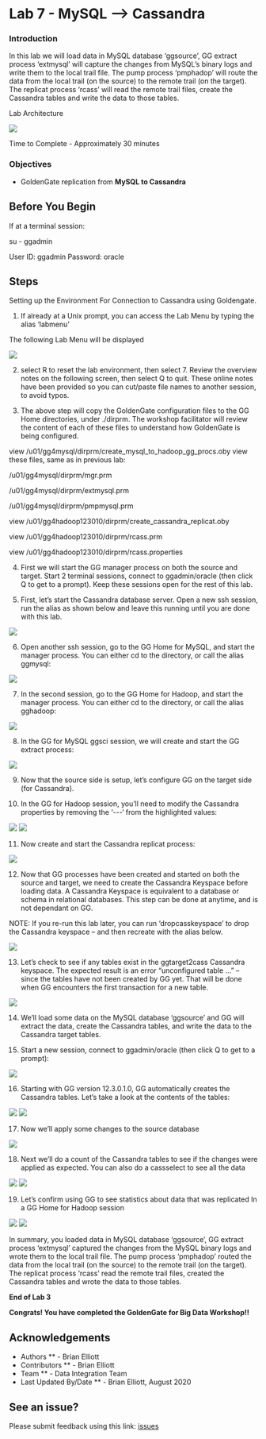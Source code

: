 # Lab 7 -  MySQL --> Cassandra

### Introduction
In this lab we will load data in MySQL database ‘ggsource’, GG extract process ‘extmysql’ will capture the changes from MySQL’s binary logs and write them to the local trail file. The pump process ‘pmphadop’ will route the data from the local trail (on the source) to the remote trail (on the target). The replicat
process ‘rcass’ will read the remote trail files, create the Cassandra tables and write the data to those tables.

Lab Architecture

![](./images/image701_1.png)

Time to Complete -
Approximately 30 minutes

### Objectives
- GoldenGate replication from **MySQL to Cassandra**

## Before You Begin

If at a terminal session:

su - ggadmin

User ID: ggadmin
Password:  oracle

## Steps

 Setting up the Environment For Connection to Cassandra using Goldengate.
    
1. If already at a Unix prompt, you can access the Lab Menu by typing the alias ‘labmenu’

The following Lab Menu will be displayed

![](./images/lab7menu.png)

2. select R to reset the lab environment, then select 7.
Review the overview notes on the following screen, then select Q to quit. These online notes have been provided so you can cut/paste file names to another session, to avoid typos.

4. The above step will copy the GoldenGate configuration files to the GG Home directories, under ./dirprm. The workshop facilitator will review the content of each of these files to understand how GoldenGate is being configured.

view /u01/gg4mysql/dirprm/create_mysql_to_hadoop_gg_procs.oby
view these files, same as in previous lab:

/u01/gg4mysql/dirprm/mgr.prm

/u01/gg4mysql/dirprm/extmysql.prm

/u01/gg4mysql/dirprm/pmpmysql.prm

view /u01/gg4hadoop123010/dirprm/create_cassandra_replicat.oby

view /u01/gg4hadoop123010/dirprm/rcass.prm

view /u01/gg4hadoop123010/dirprm/rcass.properties

4. First we will start the GG manager process on both the source and target. Start 2 terminal sessions, connect to ggadmin/oracle (then click Q to get to a prompt). Keep these sessions open for the rest of this lab.

5. First, let’s start the Cassandra database server. Open a new ssh session, run the alias as shown below and leave this running until you are done with this lab.

![](./images/f2.png)

6. Open another ssh session, go to the GG Home for MySQL, and start the manager process. You can either cd to the directory, or call the alias ggmysql:

![](./images/f3.png)

7. In the second session, go to the GG Home for Hadoop, and start the manager process. You can either cd to the directory, or call the alias gghadoop:

![](./images/f4.png)

8. In the GG for MySQL ggsci session, we will create and start the GG extract process:

![](./images/f5.png)

9. Now that the source side is setup, let’s configure GG on the target side (for Cassandra).

10. In the GG for Hadoop session, you’ll need to modify the Cassandra properties by removing the ‘---‘ from the highlighted values:

![](./images/f6.png)
![](./images/f7.png)

11. Now create and start the Cassandra replicat process:

![](./images/f8.png)

12. Now that GG processes have been created and started on both the source and target, we need to create the Cassandra Keyspace before loading data. A Cassandra Keyspace is equivalent to a database or schema in relational databases. This step can be done at anytime, and is not dependant on GG.

NOTE: If you re-run this lab later, you can run ‘dropcasskeyspace’ to drop the Cassandra keyspace – and then recreate with the alias below.

![](./images/f9.png)

13. Let’s check to see if any tables exist in the ggtarget2cass Cassandra keyspace. The expected result is an error “unconfigured table …” – since the tables have not been created by GG yet. That will be done when GG encounters the first transaction for a new table.

![](./images/f10.png)

14. We’ll load some data on the MySQL database ‘ggsource’ and GG will extract the data, create the Cassandra tables, and write the data to the Cassandra target tables.

15. Start a new session, connect to ggadmin/oracle (then click Q to get to a prompt):

![](./images/f11.png)

16. Starting with GG version 12.3.0.1.0, GG automatically creates the Cassandra tables. Let’s take a look at the contents of the tables:

![](./images/f12.png)
![](./images/f13.png)

17. Now we’ll apply some changes to the source database

![](./images/f14.png)

18. Next we’ll do a count of the Cassandra tables to see if the changes were applied as expected. You can also do a cassselect to see all the data

![](./images/f15.png)
![](./images/f16.png)

19. Let’s confirm using GG to see statistics about data that was replicated In a GG Home for Hadoop session

![](./images/f17.png)
![](./images/f18.png)

In summary, you loaded data in MySQL database ‘ggsource’, GG extract process ‘extmysql’ captured the changes from the MySQL binary logs and wrote them to the local trail file. The pump process
‘pmphadop’ routed the data from the local trail (on the source) to the remote trail (on the target). The replicat process ‘rcass’ read the remote trail files, created the Cassandra tables and wrote the data to those tables.

**End of Lab 3**

**Congrats! You have completed the GoldenGate for Big Data Workshop!!**

## Acknowledgements

  * Authors ** - Brian Elliott
  * Contributors ** - Brian Elliott
  * Team ** - Data Integration Team
  * Last Updated By/Date ** - Brian Elliott, August 2020

  ## See an issue?

Please submit feedback using this link: [issues](https://github.com/oracle/learning-library/issues) 





